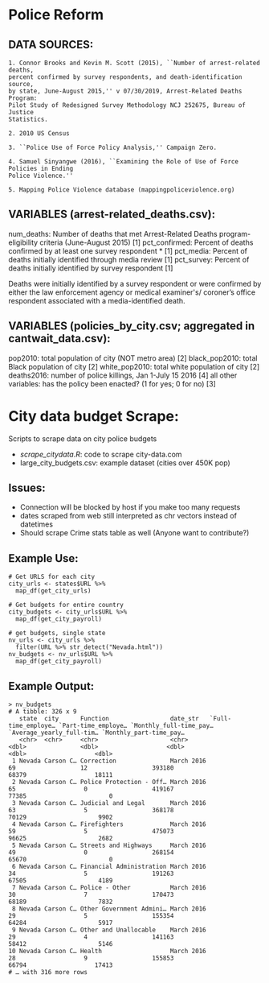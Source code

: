 # Police Reform

## DATA SOURCES:
    
    1. Connor Brooks and Kevin M. Scott (2015), ``Number of arrest-related deaths,
    percent confirmed by survey respondents, and death-identification source,
    by state, June-August 2015,'' v 07/30/2019, Arrest-Related Deaths Program:
    Pilot Study of Redesigned Survey Methodology NCJ 252675, Bureau of Justice
    Statistics.

    2. 2010 US Census

    3. ``Police Use of Force Policy Analysis,'' Campaign Zero.
    
    4. Samuel Sinyangwe (2016), ``Examining the Role of Use of Force Policies in Ending 
    Police Violence.''

    5. Mapping Police Violence database (mappingpoliceviolence.org)

## VARIABLES (arrest-related_deaths.csv):

num_deaths:    Number of deaths that met Arrest-Related Deaths
               program-eligibility criteria (June-August 2015) [1]
pct_confirmed: Percent of deaths confirmed by at least one survey respondent * [1]
pct_media:     Percent of deaths initially identified through media review [1]
pct_survey:    Percent of deaths initially identified by survey respondent [1]

Deaths were initially identified by a survey respondent or were
confirmed by either the law enforcement agency or medical examiner's/
coroner’s office respondent associated with a media-identified death.

## VARIABLES (policies_by_city.csv; aggregated in cantwait_data.csv):

pop2010:             total population of city (NOT metro area) [2]
black_pop2010:       total Black population of city [2]
white_pop2010:       total white population of city [2]
deaths2016:          number of police killings, Jan 1-July 15 2016 [4]
all other variables: has the policy been enacted? (1 for yes; 0 for no) [3]


# City data budget Scrape:

Scripts to scrape data on city police budgets
- _scrape_citydata.R_:  code to scrape city-data.com
- large_city_budgets.csv: example dataset (cities over 450K pop)

## Issues:
- Connection will be blocked by host if you make too many requests
- dates scraped from web still interpreted as chr vectors instead of datetimes
- Should scrape Crime stats table as well (Anyone want to contribute?)

## Example Use:
```
# Get URLS for each city
city_urls <- states$URL %>%
  map_df(get_city_urls) 

# Get budgets for entire country
city_budgets <- city_urls$URL %>% 
  map_df(get_city_payroll)

# get budgets, single state
nv_urls <- city_urls %>% 
  filter(URL %>% str_detect("Nevada.html")) 
nv_budgets <- nv_urls$URL %>% 
  map_df(get_city_payroll)

```

## Example Output:
``` 
> nv_budgets
# A tibble: 326 x 9
   state  city      Function                 date_str   `Full-time_employe… `Part-time_employe… `Monthly_full-time_pay… `Average_yearly_full-tim… `Monthly_part-time_pay…
   <chr>  <chr>     <chr>                    <chr>                    <dbl>               <dbl>                   <dbl>                     <dbl>                   <dbl>
 1 Nevada Carson C… Correction               March 2016                  69                  12                  393180                     68379                   18111
 2 Nevada Carson C… Police Protection - Off… March 2016                  65                   0                  419167                     77385                       0
 3 Nevada Carson C… Judicial and Legal       March 2016                  63                   5                  368178                     70129                    9902
 4 Nevada Carson C… Firefighters             March 2016                  59                   5                  475073                     96625                    2682
 5 Nevada Carson C… Streets and Highways     March 2016                  49                   0                  268154                     65670                       0
 6 Nevada Carson C… Financial Administration March 2016                  34                   5                  191263                     67505                    4189
 7 Nevada Carson C… Police - Other           March 2016                  30                   7                  170473                     68189                    7832
 8 Nevada Carson C… Other Government Admini… March 2016                  29                   5                  155354                     64284                    5917
 9 Nevada Carson C… Other and Unallocable    March 2016                  29                   4                  141163                     58412                    5146
10 Nevada Carson C… Health                   March 2016                  28                   9                  155853                     66794                   17413
# … with 316 more rows
```
